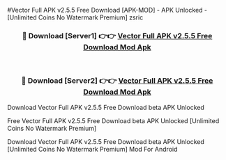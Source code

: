 #Vector Full APK v2.5.5 Free Download [APK-MOD] - APK Unlocked - [Unlimited Coins No Watermark Premium] zsric



<div align="center">

<h3>🔴 Download [Server1] 👉👉 <a href="https://momento.my/?title=Vector_Full_APK_v2.5.5_Free_Download">Vector Full APK v2.5.5 Free Download Mod Apk</a></h3><br>

<h3>🔴 Download [Server2] 👉👉 <a href="https://momento.my/?title=Vector_Full_APK_v2.5.5_Free_Download">Vector Full APK v2.5.5 Free Download Mod Apk</a></h3>
</div>



Download Vector Full APK v2.5.5 Free Download beta APK Unlocked

Free Vector Full APK v2.5.5 Free Download beta APK Unlocked [Unlimited Coins No Watermark Premium]

Download Vector Full APK v2.5.5 Free Download beta APK Unlocked [Unlimited Coins No Watermark Premium] Mod For Android
